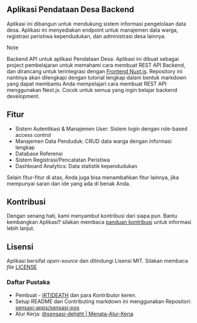 ## Aplikasi Pendataan Desa Backend

<!-- ![Contoh Gambar](/contoh-gambar.png) -->

Aplikasi ini dibangun untuk mendukung sistem informasi pengelolaan data desa. Aplikasi ini menyediakan endpoint untuk manajemen data warga, registrasi peristiwa kependudukan, dan administrasi desa lainnya.

> [!NOTE]
> Backend API untuk aplikasi Pendataan Desa. Aplikasi ini dibuat sebagai project pembelajaran untuk memahami cara membuat REST API Backend, dan dirancang untuk terintegrasi dengan [Frontend Nuxt.js](https://github.com/IRTIDEATH/Aplikasi-Pendataan-Desa-FE). Repository ini nantinya akan dilengkapi dengan tutorial lengkap dalam bentuk markdown yang dapat membantu Anda mempelajari cara membuat REST API menggunakan Nest.js. Cocok untuk semua yang ingin belajar backend development.

## Fitur

- Sistem Autentikasi & Manajemen User: Sistem login dengan role-based access control
- Manajemen Data Penduduk: CRUD data warga dengan informasi lengkap
- Database Referensi
- Sistem Registrasi/Pencatatan Peristiwa
- Dashboard Analytics: Data statistik kependudukan

Selain fitur-fitur di atas, Anda juga bisa menambahkan fitur lainnya, jika mempunyai saran dan ide yang ada di benak Anda.

<!-- ## Cara Penggunaan

Ikuti panduan langkah demi langkah di sini: [Pedoman Penggunaan Aplikasi]() -->

## Kontribusi

Dengan senang hati, kami menyambut kontribusi dari siapa pun. Bantu kembangkan Aplikasi? silakan membaca [panduan kontribusi](https://github.com/IRTIDEATH/Aplikasi-Pendataan-Desa-BE/blob/main/CONTRIBUTING.md) untuk informasi lebih lanjut.

## Lisensi

Aplikasi bersifat _open-source_ dan dilindungi Lisensi MIT. Silakan membaca _file_ [LICENSE](https://github.com/IRTIDEATH/Aplikasi-Pendataan-Desa-BE/blob/main/LICENSE)

### Daftar Pustaka

- Pembuat - [IRTIDEATH](https://irtideath.vercel.app/) dan para Kontributor keren.
- Setup README dan Contributing markdown ini menggunakan Repositori: [sensasi-apps/sensasi-pos](https://github.com/sensasi-apps/sensasi-pos)
- Alur Kerja: [@sensasi-delight | Menata-Alur-Kerja](https://medium.com/@sensasi-delight/mulailah-menata-alur-kerja-di-github-d7af4f7968cf)